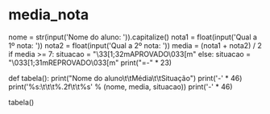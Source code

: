 # media_nota
nome = str(input('Nome do aluno: ')).capitalize()
nota1 = float(input('Qual a 1º nota: '))
nota2 = float(input('Qual a 2º nota: '))
media = (nota1 + nota2) / 2
if media >= 7:
    situacao = "\33[1;32mAPROVADO\033[m"
else:
    situacao = "\033[1;31mREPROVADO\033[m"
print("=-" * 23)


def tabela():
    print("Nome do aluno\t\tMédia\t\tSituação")
    print('-' * 46)
    print('%s:\t\t\t%.2f\t\t%s' % (nome, media, situacao))
    print('-' * 46)


tabela()
